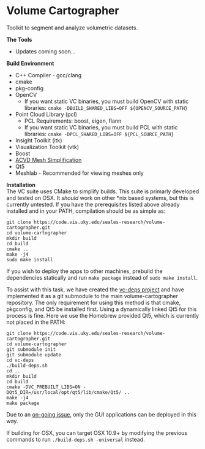 Volume Cartographer
===================

Toolkit to segment and analyze volumetric datasets.

**The Tools**

* Updates coming soon...

**Build Environment**

* C++ Compiler - gcc/clang
* cmake  
* pkg-config
* OpenCV
	* If you want static VC binaries, you must build OpenCV with static libraries: `cmake -DBUILD_SHARED_LIBS=OFF ${OPENCV_SOURCE_PATH}`
* Point Cloud Library (pcl)
    * PCL Requirements: boost, eigen, flann
    * If you want static VC binaries, you must build PCL with static libraries: `cmake -DPCL_SHARED_LIBS=OFF ${PCL_SOURCE_PATH}`
* Insight Toolkit (itk)
* Visualization Toolkit (vtk)
* Boost
* [ACVD Mesh Simplification](https://github.com/valette/ACVD)
* Qt5 
* Meshlab - Recommended for viewing meshes only

**Installation**  
The VC suite uses CMake to simplify builds. This suite is primarly developed and tested on OSX. It _should_ work on other *nix based systems, but this is currently untested. If you have the prerequisites listed above already installed and in your PATH, compilation should be as simple as:
```
git clone https://code.vis.uky.edu/seales-research/volume-cartographer.git
cd volume-cartographer
mkdir build
cd build
cmake ..
make -j4
sudo make install
```  
If you wish to deploy the apps to other machines, prebuild the dependencies statically and run 
`make package` instead of `sudo make install`.  
  
To assist with this task, we have created the [vc-deps project](https://code.vis.uky.edu/seales-research/vc-deps) and have implemented it 
as a git submodule to the main volume-cartographer repository. The only requirement for using this method is that cmake, pkgconfig, and Qt5 be installed first. Using a dynamically linked Qt5 for this process is fine. Here we use the Homebrew provided Qt5, which is currently not placed in the PATH:
```
git clone https://code.vis.uky.edu/seales-research/volume-cartographer.git
cd volume-cartographer
git submodule init
git submodule update
cd vc-deps
./build-deps.sh
cd ..
mkdir build
cd build
cmake -DVC_PREBUILT_LIBS=ON -DQt5_DIR=/usr/local/opt/qt5/lib/cmake/Qt5/ ..
make -j4
make package
```
Due to an [on-going issue](https://code.vis.uky.edu/seales-research/volume-cartographer/issues/35), only the GUI applications can be 
deployed in this way.  
  
If building for OSX, you can target OSX 10.9+ by modifying the previous commands to run `./build-deps.sh -universal` instead.